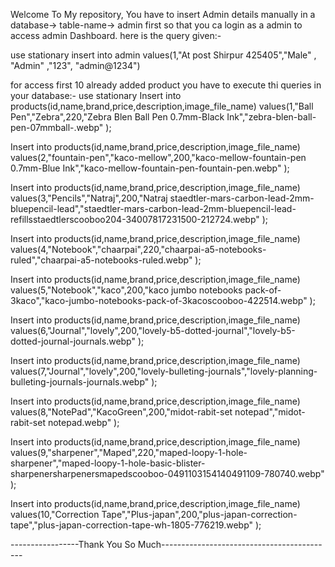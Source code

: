 Welcome To My repository,
You have to insert Admin details manually in a database-> table-name-> admin first so that you ca login as a admin to access admin Dashboard.
here is the query given:-

use stationary
insert into admin
values(1,"At post Shirpur 425405","Male" , "Admin" ,"123", "admin@1234")

for access first 10 already added product you have to execute thi queries in your database:-
use stationary
Insert into products(id,name,brand,price,description,image_file_name)
values(1,"Ball Pen","Zebra",220,"Zebra Blen Ball Pen 0.7mm-Black Ink","zebra-blen-ball-pen-07mmball-.webp" );

Insert into products(id,name,brand,price,description,image_file_name)
values(2,"fountain-pen","kaco-mellow",200,"kaco-mellow-fountain-pen 0.7mm-Blue Ink","kaco-mellow-fountain-pen-fountain-pen.webp" );

Insert into products(id,name,brand,price,description,image_file_name)
values(3,"Pencils","Natraj",200,"Natraj staedtler-mars-carbon-lead-2mm-bluepencil-lead","staedtler-mars-carbon-lead-2mm-bluepencil-lead-refillsstaedtlerscooboo204-34007817231500-212724.webp" );

Insert into products(id,name,brand,price,description,image_file_name)
values(4,"Notebook","chaarpai",220,"chaarpai-a5-notebooks-ruled","chaarpai-a5-notebooks-ruled.webp" );

Insert into products(id,name,brand,price,description,image_file_name)
values(5,"Notebook","kaco",200,"kaco jumbo notebooks pack-of-3kaco","kaco-jumbo-notebooks-pack-of-3kacoscooboo-422514.webp" );

Insert into products(id,name,brand,price,description,image_file_name)
values(6,"Journal","lovely",200,"lovely-b5-dotted-journal","lovely-b5-dotted-journal-journals.webp" );

Insert into products(id,name,brand,price,description,image_file_name)
values(7,"Journal","lovely",200,"lovely-bulleting-journals","lovely-planning-bulleting-journals-journals.webp" );


Insert into products(id,name,brand,price,description,image_file_name)
values(8,"NotePad","KacoGreen",200,"midot-rabit-set notepad","midot-rabit-set notepad.webp" );

Insert into products(id,name,brand,price,description,image_file_name)
values(9,"sharpener","Maped",220,"maped-loopy-1-hole-sharpener","maped-loopy-1-hole-basic-blister-sharpenersharpenersmapedscooboo-0491103154140491109-780740.webp" );

Insert into products(id,name,brand,price,description,image_file_name)
values(10,"Correction Tape","Plus-japan",200,"plus-japan-correction-tape","plus-japan-correction-tape-wh-1805-776219.webp" );


-----------------Thank You So Much-------------------------------------------
